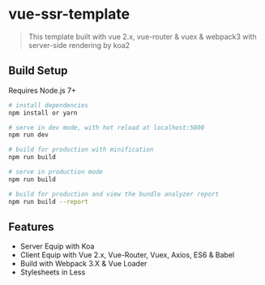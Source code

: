# vue-ssr-template

> This template built with vue 2.x, vue-router & vuex & webpack3 with server-side rendering by koa2

## Build Setup

Requires Node.js 7+

``` bash
# install dependencies
npm install or yarn

# serve in dev mode, with hot reload at localhost:5000
npm run dev

# build for production with minification
npm run build

# serve in production mode
npm run build

# build for production and view the bundle analyzer report
npm run build --report
```

## Features

- Server Equip with Koa
- Client Equip with Vue 2.x, Vue-Router, Vuex, Axios, ES6 & Babel
- Build with Webpack 3.X & Vue Loader
- Stylesheets in Less
